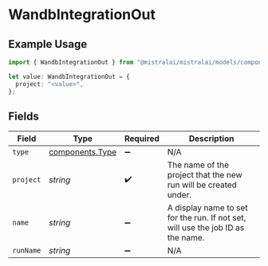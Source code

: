 # WandbIntegrationOut

## Example Usage

```typescript
import { WandbIntegrationOut } from "@mistralai/mistralai/models/components";

let value: WandbIntegrationOut = {
  project: "<value>",
};
```

## Fields

| Field                                                                           | Type                                                                            | Required                                                                        | Description                                                                     |
| ------------------------------------------------------------------------------- | ------------------------------------------------------------------------------- | ------------------------------------------------------------------------------- | ------------------------------------------------------------------------------- |
| `type`                                                                          | [components.Type](../../models/components/type.md)                              | :heavy_minus_sign:                                                              | N/A                                                                             |
| `project`                                                                       | *string*                                                                        | :heavy_check_mark:                                                              | The name of the project that the new run will be created under.                 |
| `name`                                                                          | *string*                                                                        | :heavy_minus_sign:                                                              | A display name to set for the run. If not set, will use the job ID as the name. |
| `runName`                                                                       | *string*                                                                        | :heavy_minus_sign:                                                              | N/A                                                                             |